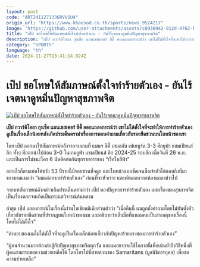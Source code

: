 ```yaml
---
layout: post
code: "ART2411271336RVV1U4"
origin_url: "https://www.khaosod.co.th/sports/news_9524217"
image: "https://github.com/user-attachments/assets/c0936942-912d-4762-be16-cc4978051c0f"
title: "เป๊ป ขอโทษให้สัมภาษณ์ตั้งใจทำร้ายตัวเอง - ยันไร้เจตนาดูหมิ่นปัญหาสุขภาพจิต"
description: "เป๊ป กวาร์ดิโอลา กุนซือ แมนเชสเตอร์ ซิตี้ ออกแถลงการณ์ว่า เขาไม่ได้ตั้งใจที่จะทำให้การทำร้ายตัวเองดูเป็นเรื่องเล็กน้อยหลังเกิดประเด็นดราม่าเรื่องการตอบคำถามเกี่ยวกับรอยขีดข่วนบนใบหน้าของเขา"
category: "SPORTS"
language: "th"
date: 2024-11-27T13:41:14.924Z
---
```


# เป๊ป ขอโทษให้สัมภาษณ์ตั้งใจทำร้ายตัวเอง - ยันไร้เจตนาดูหมิ่นปัญหาสุขภาพจิต

[![เป๊ป ขอโทษให้สัมภาษณ์ตั้งใจทำร้ายตัวเอง - ยันไร้เจตนาดูหมิ่นปัญหาสุขภาพจิต](https://www.khaosod.co.th/wpapp/uploads/2024/11/pep-man-city-77258.jpg "เป๊ป ขอโทษให้สัมภาษณ์ตั้งใจทำร้ายตัวเอง - ยันไร้เจตนาดูหมิ่นปัญหาสุขภาพจิต")](https://www.khaosod.co.th/wpapp/uploads/2024/11/pep-man-city-77258.jpg)

**เป๊ป กวาร์ดิโอลา กุนซือ แมนเชสเตอร์ ซิตี้ ออกแถลงการณ์ว่า เขาไม่ได้ตั้งใจที่จะทำให้การทำร้ายตัวเองดูเป็นเรื่องเล็กน้อยหลังเกิดประเด็นดราม่าเรื่องการตอบคำถามเกี่ยวกับรอยขีดข่วนบนใบหน้าของเขา**

โดย เป๊ป ออกมาให้สัมภาษณ์หลังจากจบเกมที่ แมนฯ ซิตี้ เสมอกับ เฟเยนูร์ด 3-3 ศึกยูฟ่า แชมเปียนส์ ลีก ทั้งๆ ที่ออกนำไปก่อน 3-0 ในเกมยูฟ่า แชมเปียนส์ ลีก 2024-25 รอบลีก เมื่อวันที่ 26 พ.ย. และเป็นการไม่ชนะใคร 6 นัดติดต่อกันทุกรายการของ “เรือใบสีฟ้า”

อย่างไรก็ตามเฮดโค้ชวัย 53 ปีรายนี้มีรอยข่วนที่จมูก และใบหน้าแบบชัดเจนซึ่งเจ้าตัวได้ตอบถึงที่มาของบาดแผลว่า “ผมแค่อยากทำร้ายตัวเอง” ก่อนที่จะหัวเราะ และเดินออกจากห้องแถลงข่าวไป

จากบทสัมภาษณ์ดังกล่าวเกิดประเด็นดราม่าว่า เป๊ป มองปัญหาการทำร้ายตัวเอง และเรื่องของสุขภาพจิตเป็นเรื่องตลกจนเกิดเป็นกระแสวิจารณ์ล้นหลาม

ล่าสุด เป๊ป แถลงการณ์ในเรื่องนี้ผ่านโซเชียลมีเดียส่วนตัวว่า “เมื่อคืนนี้ ผมถูกตั้งคำถามโดยไม่ทันตั้งตัวเกี่ยวกับรอยขีดข่วนที่ปรากฏบนใบหน้าของผม และอธิบายว่าเล็บมือที่แหลมคมเป็นสาเหตุของเรื่องนี้โดยไม่ได้ตั้งใจ”

“คำตอบของผมไม่ได้ตั้งใจที่จะดูเป็นเรื่องเล็กน้อยเกี่ยวกับปัญหาร้ายแรงของการทำร้ายตัวเอง”

“ผู้คนจำนวนมากต้องต่อสู้กับปัญหาสุขภาพจิตทุกวัน และผมอยากจะใช้โอกาสนี้เพื่อเน้นย้ำถึงวิธีหนึ่งที่ผู้คนสามารถขอความช่วยเหลือได้ โดยโทรไปที่สายด่วนของ Samaritans (มูลนิธิการกุศล) เพื่อขอความช่วยเหลือ”

